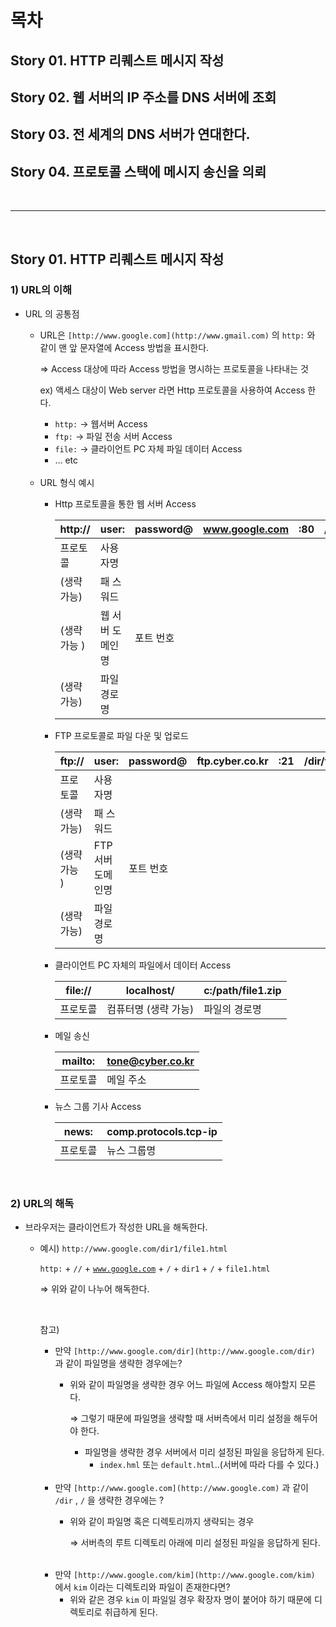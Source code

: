# 목차

## Story 01.  HTTP 리퀘스트 메시지 작성

## Story 02. 웹 서버의 IP 주소를 DNS 서버에 조회

## Story 03. 전 세계의 DNS 서버가 연대한다.

## Story 04. 프로토콜 스택에 메시지 송신을 의뢰

<br>

* * *

<br>

## Story 01.  HTTP 리퀘스트 메시지 작성

### 1) URL의 이해

- URL 의 공통점
    - URL은 `[http://www.google.com](http://www.gmail.com)` 의 `http:` 와 같이 맨 앞 문자열에 Access 방법을 표시한다.
        
        ⇒ Access 대상에 따라 Access 방법을 명시하는 프로토콜을 나타내는 것
        
        ex) 액세스 대상이 Web server 라면 Http 프로토콜을 사용하여 Access 한다.
        
        - `http:` → 웹서버 Access
        - `ftp:`   → 파일 전송 서버 Access
        - `file:` → 클라이언트 PC 자체 파일 데이터 Access
        - ... etc
    
    <br>

    - URL 형식 예시
        - Http 프로토콜을 통한 웹 서버 Access
            
            
            | http:// | user: | password@ | www.google.com | :80 | /dir/file1.html |
            | --- | --- | --- | --- | --- | --- |
            | 프로토콜 | 사용자명
            (생략 가능) | 패 스워드 
            (생략 가능 ) | 웹 서버 도메인명 | 포트 번호 
            (생략 가능) | 파일 경로명 |

        - FTP 프로토콜로 파일 다운 및 업로드
            
            
            | ftp:// | user: | password@ | ftp.cyber.co.kr | :21 | /dir/file1.html |
            | --- | --- | --- | --- | --- | --- |
            | 프로토콜 | 사용자명
            (생략 가능) | 패 스워드 
            (생략 가능 ) | FTP 서버 도메인명 | 포트 번호 
            (생략 가능) | 파일 경로명 |
        - 클라이언트 PC 자체의 파일에서 데이터 Access
            
            
            | file:// | localhost/ | c:/path/file1.zip |
            | --- | --- | --- |
            | 프로토콜 | 컴퓨터명 (생략 가능) | 파일의 경로명 |
        - 메일 송신
            
            
            | mailto: | tone@cyber.co.kr |
            | --- | --- |
            | 프로토콜 | 메일 주소 |
        - 뉴스 그룹 기사 Access
            
            
            | news: | comp.protocols.tcp-ip |
            | --- | --- |
            | 프로토콜 | 뉴스 그룹명 |

<br>

### 2) URL의 해독

- 브라우저는 클라이언트가 작성한 URL을 해독한다.
    - 예시) `http://www.google.com/dir1/file1.html`
        
        `http:` + `//` + [`www.google.com`](http://www.google.com) + `/` + `dir1` + `/` + `file1.html`
        
        ⇒ 위와 같이 나누어 해독한다.
        
        <br>

        참고)
        
        - 만약 `[http://www.google.com/dir](http://www.google.com/dir)` 과 같이 파일명을 생략한 경우에는?
            - 위와 같이 파일명을 생략한 경우 어느 파일에 Access 해야할지 모른다.
                
                ⇒ 그렇기 때문에 파일명을 생략할 때 서버측에서 미리 설정을 해두어야 한다.
                
                - 파일명을 생략한 경우 서버에서 미리 설정된 파일을 응답하게 된다.
                    - `index.hml` 또는 `default.html`..(서버에 따라 다를 수 있다.)
         
         <br>

        - 만약 `[http://www.google.com](http://www.google.com)` 과 같이 `/dir` , `/` 을 생략한 경우에는 ?
            - 위와 같이 파일명 혹은 디렉토리까지 생략되는 경우
                
                ⇒ 서버측의  루트 디렉토리 아래에 미리 설정된 파일을 응답하게 된다.
        
        <br>       
        
        - 만약 `[http://www.google.com/kim](http://www.google.com/kim)` 에서 `kim` 이라는 디렉토리와 파일이 존재한다면?
            - 위와 같은 경우 `kim` 이 파일일 경우 확장자 명이 붙어야 하기 때문에 디렉토리로 취급하게 된다.